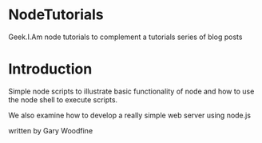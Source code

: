 # NodeTutorials
Geek.I.Am node tutorials to complement a tutorials series of blog posts

#  Introduction 

Simple node scripts to illustrate basic functionality of node and how to use the 
node shell to execute scripts.

We also examine how to develop a really simple web server using node.js




written by Gary Woodfine
